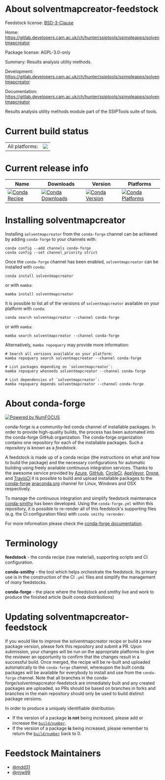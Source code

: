 About solventmapcreator-feedstock
=================================

Feedstock license: [BSD-3-Clause](https://github.com/conda-forge/solventmapcreator-feedstock/blob/main/LICENSE.txt)

Home: https://gitlab.developers.cam.ac.uk/ch/hunter/ssiptools/ssimpleapps/solventmapcreator

Package license: AGPL-3.0-only

Summary: Results analysis utility methods.

Development: https://gitlab.developers.cam.ac.uk/ch/hunter/ssiptools/ssimpleapps/solventmapcreator

Documentation: https://gitlab.developers.cam.ac.uk/ch/hunter/ssiptools/ssimpleapps/solventmapcreator

Results analysis utility methods module part of the SSIPTools suite of tools.


Current build status
====================


<table><tr><td>All platforms:</td>
    <td>
      <a href="https://dev.azure.com/conda-forge/feedstock-builds/_build/latest?definitionId=14227&branchName=main">
        <img src="https://dev.azure.com/conda-forge/feedstock-builds/_apis/build/status/solventmapcreator-feedstock?branchName=main">
      </a>
    </td>
  </tr>
</table>

Current release info
====================

| Name | Downloads | Version | Platforms |
| --- | --- | --- | --- |
| [![Conda Recipe](https://img.shields.io/badge/recipe-solventmapcreator-green.svg)](https://anaconda.org/conda-forge/solventmapcreator) | [![Conda Downloads](https://img.shields.io/conda/dn/conda-forge/solventmapcreator.svg)](https://anaconda.org/conda-forge/solventmapcreator) | [![Conda Version](https://img.shields.io/conda/vn/conda-forge/solventmapcreator.svg)](https://anaconda.org/conda-forge/solventmapcreator) | [![Conda Platforms](https://img.shields.io/conda/pn/conda-forge/solventmapcreator.svg)](https://anaconda.org/conda-forge/solventmapcreator) |

Installing solventmapcreator
============================

Installing `solventmapcreator` from the `conda-forge` channel can be achieved by adding `conda-forge` to your channels with:

```
conda config --add channels conda-forge
conda config --set channel_priority strict
```

Once the `conda-forge` channel has been enabled, `solventmapcreator` can be installed with `conda`:

```
conda install solventmapcreator
```

or with `mamba`:

```
mamba install solventmapcreator
```

It is possible to list all of the versions of `solventmapcreator` available on your platform with `conda`:

```
conda search solventmapcreator --channel conda-forge
```

or with `mamba`:

```
mamba search solventmapcreator --channel conda-forge
```

Alternatively, `mamba repoquery` may provide more information:

```
# Search all versions available on your platform:
mamba repoquery search solventmapcreator --channel conda-forge

# List packages depending on `solventmapcreator`:
mamba repoquery whoneeds solventmapcreator --channel conda-forge

# List dependencies of `solventmapcreator`:
mamba repoquery depends solventmapcreator --channel conda-forge
```


About conda-forge
=================

[![Powered by
NumFOCUS](https://img.shields.io/badge/powered%20by-NumFOCUS-orange.svg?style=flat&colorA=E1523D&colorB=007D8A)](https://numfocus.org)

conda-forge is a community-led conda channel of installable packages.
In order to provide high-quality builds, the process has been automated into the
conda-forge GitHub organization. The conda-forge organization contains one repository
for each of the installable packages. Such a repository is known as a *feedstock*.

A feedstock is made up of a conda recipe (the instructions on what and how to build
the package) and the necessary configurations for automatic building using freely
available continuous integration services. Thanks to the awesome service provided by
[Azure](https://azure.microsoft.com/en-us/services/devops/), [GitHub](https://github.com/),
[CircleCI](https://circleci.com/), [AppVeyor](https://www.appveyor.com/),
[Drone](https://cloud.drone.io/welcome), and [TravisCI](https://travis-ci.com/)
it is possible to build and upload installable packages to the
[conda-forge](https://anaconda.org/conda-forge) [anaconda.org](https://anaconda.org/)
channel for Linux, Windows and OSX respectively.

To manage the continuous integration and simplify feedstock maintenance
[conda-smithy](https://github.com/conda-forge/conda-smithy) has been developed.
Using the ``conda-forge.yml`` within this repository, it is possible to re-render all of
this feedstock's supporting files (e.g. the CI configuration files) with ``conda smithy rerender``.

For more information please check the [conda-forge documentation](https://conda-forge.org/docs/).

Terminology
===========

**feedstock** - the conda recipe (raw material), supporting scripts and CI configuration.

**conda-smithy** - the tool which helps orchestrate the feedstock.
                   Its primary use is in the construction of the CI ``.yml`` files
                   and simplify the management of *many* feedstocks.

**conda-forge** - the place where the feedstock and smithy live and work to
                  produce the finished article (built conda distributions)


Updating solventmapcreator-feedstock
====================================

If you would like to improve the solventmapcreator recipe or build a new
package version, please fork this repository and submit a PR. Upon submission,
your changes will be run on the appropriate platforms to give the reviewer an
opportunity to confirm that the changes result in a successful build. Once
merged, the recipe will be re-built and uploaded automatically to the
`conda-forge` channel, whereupon the built conda packages will be available for
everybody to install and use from the `conda-forge` channel.
Note that all branches in the conda-forge/solventmapcreator-feedstock are
immediately built and any created packages are uploaded, so PRs should be based
on branches in forks and branches in the main repository should only be used to
build distinct package versions.

In order to produce a uniquely identifiable distribution:
 * If the version of a package **is not** being increased, please add or increase
   the [``build/number``](https://docs.conda.io/projects/conda-build/en/latest/resources/define-metadata.html#build-number-and-string).
 * If the version of a package **is** being increased, please remember to return
   the [``build/number``](https://docs.conda.io/projects/conda-build/en/latest/resources/define-metadata.html#build-number-and-string)
   back to 0.

Feedstock Maintainers
=====================

* [@mdd31](https://github.com/mdd31/)
* [@mjw99](https://github.com/mjw99/)

